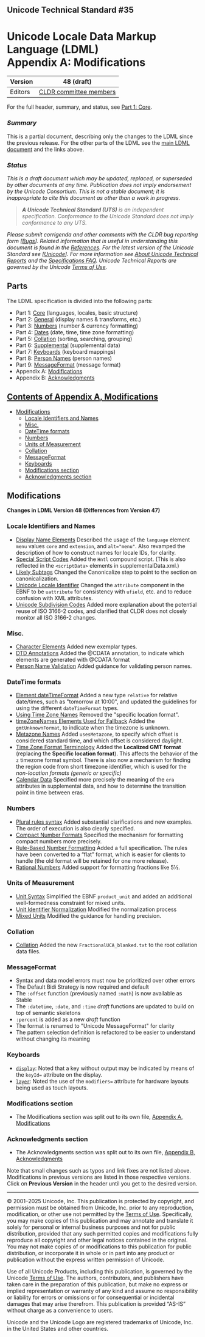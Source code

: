 ## Unicode Technical Standard #35

# Unicode Locale Data Markup Language (LDML)<br/>Appendix A: Modifications

|Version|48 (draft)|
|-------|----------|
|Editors|<a href="tr35-acknowledgments.md#acknowledgments">CLDR committee members|

For the full header, summary, and status, see [Part 1: Core](tr35.md).

### _Summary_

This is a partial document, describing only the changes to the LDML since the previous release. For the other parts of the LDML see the [main LDML document](tr35.md) and the links above.

### _Status_

_This is a draft document which may be updated, replaced, or superseded by other documents at any time.
Publication does not imply endorsement by the Unicode Consortium.
This is not a stable document; it is inappropriate to cite this document as other than a work in progress._

<!-- _This document has been reviewed by Unicode members and other interested parties, and has been approved for publication by the Unicode Consortium.
This is a stable document and may be used as reference material or cited as a normative reference by other specifications._ -->

> _**A Unicode Technical Standard (UTS)** is an independent specification. Conformance to the Unicode Standard does not imply conformance to any UTS._

_Please submit corrigenda and other comments with the CLDR bug reporting form [[Bugs](https://cldr.unicode.org/index/bug-reports)].
Related information that is useful in understanding this document is found in the [References](#References).
For the latest version of the Unicode Standard see [[Unicode](https://www.unicode.org/versions/latest/)].
For more information see [About Unicode Technical Reports](https://www.unicode.org/reports/about-reports.html) and the [Specifications FAQ](https://www.unicode.org/faq/specifications.html).
Unicode Technical Reports are governed by the Unicode [Terms of Use](https://www.unicode.org/copyright.html)._

## Parts

The LDML specification is divided into the following parts:

*   Part 1: [Core](tr35.md#Contents) (languages, locales, basic structure)
*   Part 2: [General](tr35-general.md#Contents) (display names & transforms, etc.)
*   Part 3: [Numbers](tr35-numbers.md#Contents) (number & currency formatting)
*   Part 4: [Dates](tr35-dates.md#Contents) (date, time, time zone formatting)
*   Part 5: [Collation](tr35-collation.md#Contents) (sorting, searching, grouping)
*   Part 6: [Supplemental](tr35-info.md#Contents) (supplemental data)
*   Part 7: [Keyboards](tr35-keyboards.md#Contents) (keyboard mappings)
*   Part 8: [Person Names](tr35-personNames.md#Contents) (person names)
*   Part 9: [MessageFormat](tr35-messageFormat.md#Contents) (message format)
*   Appendix A: [Modifications](tr35-modifications.md#modifications)
*   Appendix B: [Acknowledgments](tr35-acknowledgments.md#acknowledgments)

## <a name="Contents" href="#Contents">Contents of Appendix A, Modifications</a>

* [Modifications](#modifications)
  * [Locale Identifiers and Names](#locale-identifiers-and-names)
  * [Misc.](#misc)
  * [DateTime formats](#datetime-formats)
  * [Numbers](#numbers)
  * [Units of Measurement](#units-of-measurement)
  * [Collation](#collation)
  * [MessageFormat](#messageformat)
  * [Keyboards](#keyboards)
  * [Modifications section](#modifications-section)
  * [Acknowledgments section](#acknowledgments-section)

## Modifications

<!--
      Note: As of CLDR-18209, ALL changes to the spec require this file, tr35-modifications.md to be modified as well. If you are making a change that doesn't need to be noted, or is already noted, please simply add an HTML comment (such as this one) to the appropriate section.  The comment will not be visible to viewers of the HTML page.
-->

**Changes in LDML Version 48 (Differences from Version 47)**

### Locale Identifiers and Names
* [Display Name Elements](tr35-general.md#display-name-elements) Described the usage of the `language` element `menu` values `core` and `extension`, and `alt="menu"`.
Also revamped the description of how to construct names for locale IDs, for clarity.
* [Special Script Codes](tr35.md#special-script-codes) Added the `Hntl` compound script. (This is also reflected in the `<scriptData>` elements in supplementalData.xml.)
* [Likely Subtags](tr35.md#likely-subtags) Changed the Canonicalize step to point to the section on canonicalization.
* [Unicode Locale Identifier](tr35.md#unicode-locale-identifier) Changed the `attribute` component in the EBNF to be `uattribute` for consistency with `ufield`, etc.
and to reduce confusion with XML attributes.
* [Unicode Subdivision Codes](tr35.md#Unicode_Subdivision_Codes) Added more
explanation about the potential reuse of ISO 3166-2 codes, and clarified that
CLDR does not closely monitor all ISO 3166-2 changes.

### Misc.
* [Character Elements](tr35-general.md#character-elements) Added new exemplar types.
* [DTD Annotations](tr35.md#dtd_annotations) Added the @CDATA annotation, to indicate which elements are generated with @CDATA format
* [Person Name Validation](tr35-personNames.md#person-name-validation) Added guidance for validating person names.

### DateTime formats

* [Element dateTimeFormat](tr35-dates.md#dateTimeFormat) Added a new type `relative` for relative date/times, such as "tomorrow at 10:00",
and updated the guidelines for using the different `dateTimeFormat` types.
* [Using Time Zone Names](tr35-dates.md#using-time-zone-names) Removed the "specific location format".
* [timeZoneNames Elements Used for Fallback](tr35-dates.md#timeZoneNames-elements-used-for-fallback) Added the `gmtUnknownFormat`, to indicate when the timezone is unknown.
* [Metazone Names](tr35-dates.md#metazone-names) Added `usesMetazone`, to specify which offset is considered standard time, and which offset is considered daylight.
* [Time Zone Format Terminology](tr35-dates.md#time-zone-format-terminology) Added the **Localized GMT format** (replacing the **Specific location format**).
This affects the behavior of the `z` timezone format symbol.
There is also now a mechanism for finding the region code from short timezone identifier, which is used for the _non-location formats (generic or specific)_
* [Calendar Data](tr35-dates.md#calendar-data) Specified more precisely the meaning of the `era` attributes in supplemental data, and how to determine the transition point in time between eras.

### Numbers
* [Plural rules syntax](tr35-numbers.md#plural-rules-syntax) Added substantial clarifications and new examples.
The order of execution is also clearly specified.
* [Compact Number Formats](tr35-numbers.md#compact-number-formats) Specified the mechanism for formatting compact numbers more precisely.
* [Rule-Based Number Formatting](tr35-numbers.md#) Added a full specification.
The rules have been converted to a “flat” format, which is easier for clients to handle (the old format will be retained for one more release).
* [Rational Numbers](tr35-numbers.md#rational-numbers) Added support for formatting fractions like 5½.

### Units of Measurement
* [Unit Syntax](tr35-general.md#unit-syntax) Simplified the EBNF `product_unit` and added an additional well-formedness constraint for mixed units.
* [Unit Identifier Normalization](#tr35-general.md) Modified the normalization process
* [Mixed Units](tr35-general.md#mixed-units) Modified the guidance for handling precision.

### Collation
* [Collation](tr35-collation.md) Added the new `FractionalUCA_blanked.txt` to the root collation data files.

### MessageFormat
* Syntax and data model errors must now be prioritized over other errors <!-- ([\#1011](https://github.com/unicode-org/message-format-wg/pull/1011)) -->
* The Default Bidi Strategy is now required and default <!-- ([\#1066](https://github.com/unicode-org/message-format-wg/pull/1066)) -->
* The `:offset` function (previously named `:math`) is now available as Stable <!-- ([\#1073](https://github.com/unicode-org/message-format-wg/pull/1073)) -->
* The `:datetime`, `:date`, and `:time` _draft_ functions are updated to build on top of semantic skeletons <!-- ([\#1078](https://github.com/unicode-org/message-format-wg/pull/1078), [\#1083](https://github.com/unicode-org/message-format-wg/pull/1083)) -->
* `:percent` is added as a new _draft_ function <!-- ([\#1094](https://github.com/unicode-org/message-format-wg/pull/1094)) -->
* The format is renamed to "Unicode MessageFormat" for clarity <!-- ([\#1064](https://github.com/unicode-org/message-format-wg/pull/1064)) -->
* The pattern selection definition is refactored to be easier to understand without changing its meaning <!-- ([\#1080](https://github.com/unicode-org/message-format-wg/pull/1080)) -->

### Keyboards

* [`display`](tr35-keyboards.md#element-display): Noted that a key without output may be indicated by means of the `keyId=` attribute on the display.
* [`layer`](tr35-keyboards.md#element-layer): Noted the use of the `modifiers=` attribute for hardware layouts being used as touch layouts.

### Modifications section

* The Modifications section was split out to its own file, [Appendix A, Modifications](tr35-modifications.md)

### Acknowledgments section

* The Acknowledgments section was split out to its own file, [Appendix B, Acknowledgments](tr35-acknowledgments.md)

Note that small changes such as typos and link fixes are not listed above.
Modifications in previous versions are listed in those respective versions.
Click on **Previous Version** in the header until you get to the desired version.

* * *

© 2001–2025 Unicode, Inc.
This publication is protected by copyright, and permission must be obtained from Unicode, Inc.
prior to any reproduction, modification, or other use not permitted by the [Terms of Use](https://www.unicode.org/copyright.html).
Specifically, you may make copies of this publication and may annotate and translate it solely for personal or internal business purposes and not for public distribution,
provided that any such permitted copies and modifications fully reproduce all copyright and other legal notices contained in the original.
You may not make copies of or modifications to this publication for public distribution, or incorporate it in whole or in part into any product or publication without the express written permission of Unicode.

Use of all Unicode Products, including this publication, is governed by the Unicode [Terms of Use](https://www.unicode.org/copyright.html).
The authors, contributors, and publishers have taken care in the preparation of this publication,
but make no express or implied representation or warranty of any kind and assume no responsibility or liability for errors or omissions or for consequential or incidental damages that may arise therefrom.
This publication is provided “AS-IS” without charge as a convenience to users.

Unicode and the Unicode Logo are registered trademarks of Unicode, Inc. in the United States and other countries.
